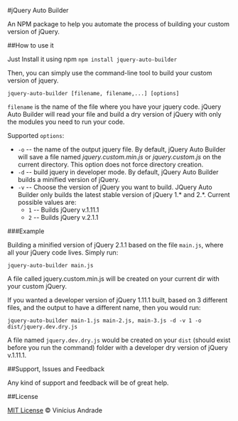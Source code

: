 #jQuery Auto Builder

An NPM package to help you automate the process of building your custom version of jQuery.

##How to use it

Just Install it using npm
`npm install jquery-auto-builder`

Then, you can simply use the command-line tool to build your custom version of jquery. 

`jquery-auto-builder [filename, filename,...] [options]`

`filename` is the name of the file where you have your jquery code. jQuery Auto Builder will read your file and build a dry version of jQuery with only the modules you need to run your code. 

Supported `options`:

+ `-o` -- the name of the output jquery file. By default, jQuery Auto Builder will save a file named *jquery.custom.min.js* or *jquery.custom.js* on the current directory. This option does not force directory creation.
+ `-d` -- build jquery in developer mode. By default, jQuery Auto Builder builds a minified version of jQuery.
+ `-v` -- Choose the version of jQuery you want to build. JQuery Auto Builder only builds the latest stable version of jQuery 1.\* and 2.\*. Current possible values are:
  + `1` -- Builds jQuery v.1.11.1  
  + `2` -- Builds jQuery v.2.1.1

###Example

Building a minified version of jQuery 2.1.1 based on the file `main.js`, where all your jQuery code lives. Simply run:

`jquery-auto-builder main.js`

A file called jquery.custom.min.js will be created on your current dir with your custom jQuery.

If you wanted a developer version of jQuery 1.11.1 built, based on 3 different files, and the output to have a different name, then you would run:

`jquery-auto-builder main-1.js main-2.js, main-3.js -d -v 1 -o dist/jquery.dev.dry.js`

A file named `jquery.dev.dry.js` would be created on your `dist` (should exist before you run the command) folder with a developer dry version of jQuery v.1.11.1.
  

##Support, Issues and Feedback

Any kind of support and feedback will be of great help. 

##License

[MIT License](http://vicnicius.mit-license.org/) © Vinícius Andrade
